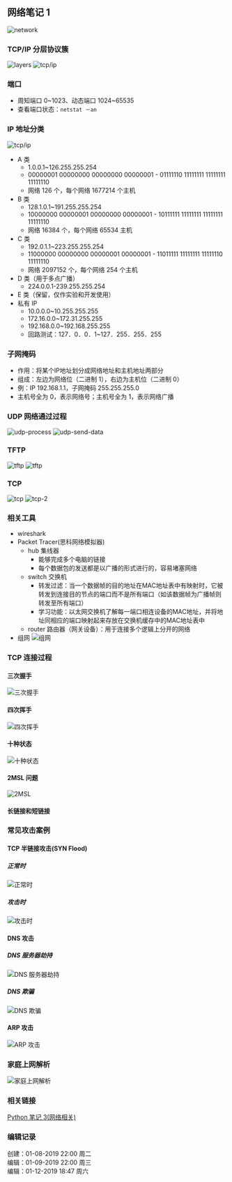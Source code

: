 ## 网络笔记 1

![network](./images/network-note-1-network-1.png)



### TCP/IP 分层协议簇
![layers](./images/network-note-1-layers.png)
![tcp/ip](./images/network-note-1-tcp-ip-layers.jpg)

### 端口
- 周知端口 0~1023、动态端口 1024~65535
- 查看端口状态：`netstat －an`

### IP 地址分类
![tcp/ip](./images/network-note-1-ip.jpg)

- A 类
  - 1.0.0.1~126.255.255.254
  - 00000001 00000000 00000000 00000001 - 01111110 11111111 11111111 11111110
  - 网络 126 个，每个网络 1677214 个主机
- B 类
  - 128.1.0.1~191.255.255.254
  - 10000000 00000001 00000000 00000001 - 10111111 11111111 11111111 11111110
  - 网络 16384 个，每个网络 65534 主机
- C 类
  - 192.0.1.1~223.255.255.254
  - 11000000 00000000 00000001 00000001 - 11011111 11111111 11111110 11111110
  - 网络 2097152 个，每个网络 254 个主机
- D 类（用于多点广播）
  - 224.0.0.1-239.255.255.254
- E 类（保留，仅作实验和开发使用）
- 私有 IP
  - 10.0.0.0~10.255.255.255
  - 172.16.0.0~172.31.255.255
  - 192.168.0.0~192.168.255.255
  - 回路测试：127．0．0．1~127．255．255．255

### 子网掩码
  - 作用：将某个IP地址划分成网络地址和主机地址两部分
  - 组成：左边为网络位（二进制 1），右边为主机位（二进制 0）
  - 例：IP 192.168.1.1，子网掩码 255.255.255.0
  - 主机号全为 0，表示网络号；主机号全为 1，表示网络广播

### UDP 网络通过过程
![udp-process](./images/network-note-1-udp-process.png)
![udp-send-data](./images/python-note-3-udp-send-data.jpg)

### TFTP
![tftp](./images/network-note-1-tftp.png)
![tftp](./images/network-note-1-tftp-2.png)

### TCP
![tcp](./images/python-note-3-tcp-process.jpg)
![tcp-2](./images/python-note-3-tcp-process-2.png)

### 相关工具
  - wireshark
  - Packet Tracer(思科网络模拟器)
    + hub 集线器
      - 能够完成多个电脑的链接
      - 每个数据包的发送都是以广播的形式进行的，容易堵塞网络
    + switch 交换机
      - 转发过滤：当一个数据帧的目的地址在MAC地址表中有映射时，它被转发到连接目的节点的端口而不是所有端口（如该数据帧为广播帧则转发至所有端口）
      - 学习功能：以太网交换机了解每一端口相连设备的MAC地址，并将地址同相应的端口映射起来存放在交换机缓存中的MAC地址表中
    + router 路由器（网关设备）：用于连接多个逻辑上分开的网络
  - 组网
![组网](./images/network-note-1-router-switch.jpg)

### TCP 连接过程
#### 三次握手
![三次握手](./images/network-note-1-tcp-3-shake-hands.png)
#### 四次挥手
![四次挥手](./images/network-note-1-tcp-4-shake-hands.png)
#### 十种状态
![十种状态](./images/network-note-tcp-10-states.png)
#### 2MSL 问题
![2MSL](./images/network-note-1-tcp-2msl.jpg)
#### 长链接和短链接

### 常见攻击案例
#### TCP 半链接攻击(SYN Flood)
##### 正常时
![正常时](./images/network-note-1-attack-syn-flood.png)
##### 攻击时
![攻击时](./images/network-note-1-attack-syn-flood-2.png)
#### DNS 攻击
##### DNS 服务器劫持
![DNS 服务器劫持](./images/network-note-1-attack-dns-kidnap.png)
##### DNS 欺骗
![DNS 欺骗](./images/network-note-1-attack-dns-cheat.png)
#### ARP 攻击
![ARP 攻击](./images/network-note-1-attack-arp.jpeg)

### 家庭上网解析
![家庭上网解析](./images/network-note-1-nat.png)

### 相关链接
[Python 笔记 3(网络相关)](/2019/01/08/python-note-3/)

### 编辑记录

创建：01-08-2019 22:00 周二<br />
编辑：01-09-2019 22:00 周三<br />
编辑：01-12-2019 18:47 周六<br />

